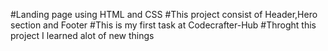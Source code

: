 #Landing page using HTML and CSS
#This project consist of Header,Hero section and Footer
#This is my first task at Codecrafter-Hub 
#Throght this project I learned alot of new things